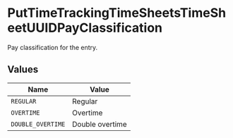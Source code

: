 # PutTimeTrackingTimeSheetsTimeSheetUUIDPayClassification

Pay classification for the entry.


## Values

| Name              | Value             |
| ----------------- | ----------------- |
| `REGULAR`         | Regular           |
| `OVERTIME`        | Overtime          |
| `DOUBLE_OVERTIME` | Double overtime   |